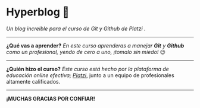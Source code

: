 # Hyperblog 💚
*Un blog increible para el curso de Git y Github de Platzi .*

------------


**¿Qué vas a aprender?**
*En este curso aprenderas a manejar **Git** y **Github** como un profesional, yendo de cero a uno, ¡tomalo sin miedo!* 😉

------------

**¿Quién hizo el curso?**
*Este curso está hecho por la plataforma de educación online efectiva; [Platzi](http://platzi.com "Platzi")*, junto a un equipo de profesionales altamente calificados. 

------------

**¡MUCHAS GRACIAS POR CONFIAR!**
